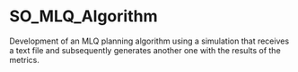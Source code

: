 # SO_MLQ_Algorithm
Development of an MLQ planning algorithm using a simulation that receives a text file and subsequently generates another one with the results of the metrics.
